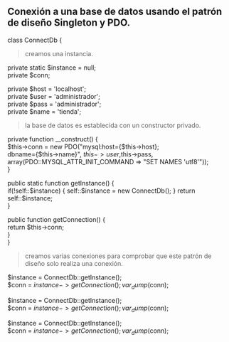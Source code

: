 ## Conexión a una base de datos usando el patrón de diseño Singleton y PDO.  

class ConnectDb {  
> creamos una instancia.  
 
  private static $instance = null;    
  private $conn;  
  
  private $host = 'localhost';  
  private $user = 'administrador';  
  private $pass = 'administrador';  
  private $name = 'tienda';  
     
 > la base de datos es establecida con un constructor privado.  

  private function __construct() {  
    $this->conn = new PDO("mysql:host={$this->host};  
    dbname={$this->name}", $this->user,$this->pass,  
    array(PDO::MYSQL_ATTR_INIT_COMMAND => "SET NAMES 'utf8'"));  
  }  
    
  public static function getInstance() {  
    if(!self::$instance) {  
      self::$instance = new ConnectDb();  
    } 
    return self::$instance;  
  }  
    
  public function getConnection() {  
    return $this->conn;  
  }  
}  

> creamos varias conexiones para comprobar que este patrón de diseño solo realiza una conexión.  

$instance = ConnectDb::getInstance();  
$conn = $instance->getConnection();  
var_dump($conn);  
  
$instance = ConnectDb::getInstance();  
$conn = $instance->getConnection();  
var_dump($conn);  
  
$instance = ConnectDb::getInstance();  
$conn = $instance->getConnection();  
var_dump($conn);  